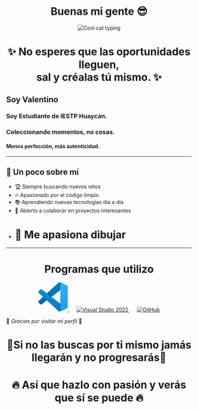 <h1 align="center">Buenas mi gente 😎</h1>


<p align="center">
  <img src="https://media.giphy.com/media/JIX9t2j0ZTN9S/giphy.gif" alt="Cool cat typing" width="400"/>
</p>
<h1 align="center">
  ✨ <b>No esperes que las oportunidades lleguen,<br>sal y créalas tú mismo.</b> ✨
</h1>



 ## Soy Valentino 
 ### Soy Estudiante de IESTP Huaycán. 
 ### Coleccionando momentos, no cosas. 
 #### Menos perfección, más autenticidad. 

---

## 🎯 Un poco sobre mí
- 🏆 Siempre buscando nuevos retos  
- 🔥 Apasionado por el código limpio  
- 📚 Aprendiendo nuevas tecnologías día a día  
- 🤝 Abierto a colaborar en proyectos interesantes
- <h1>🎨 Me apasiona dibujar</h1>


---
<h1 align="center">Programas que utilizo</h1>

<p align="center">
  <a href="https://code.visualstudio.com/">
    <img src="https://raw.githubusercontent.com/devicons/devicon/master/icons/vscode/vscode-original.svg" 
         alt="VS Code" width="80" height="80">
  </a>
  &nbsp;&nbsp;&nbsp;&nbsp;
  <a href="https://visualstudio.microsoft.com/">
    <img src="https://cdn.jsdelivr.net/gh/devicons/devicon/icons/visualstudio/visualstudio-plain.svg" 
         alt="Visual Studio 2022" width="80" height="80">
  </a>
  &nbsp;&nbsp;&nbsp;&nbsp;
  <a href="https://github.com/">
    <img src="https://cdn.jsdelivr.net/gh/devicons/devicon/icons/github/github-original.svg" 
         alt="GitHub" width="80" height="80">
  </a>
</p>







🎉 *Gracias por visitar mi perfil* 🚀 
<h1 align="center">
  🚀<b>Si no las buscas por ti mismo jamás llegarán y no progresarás</b>🚀
</h1>

<h1 align="center">
  🔥 <b>Así que hazlo con pasión y verás que sí se puede</b> 🔥
</h1>







